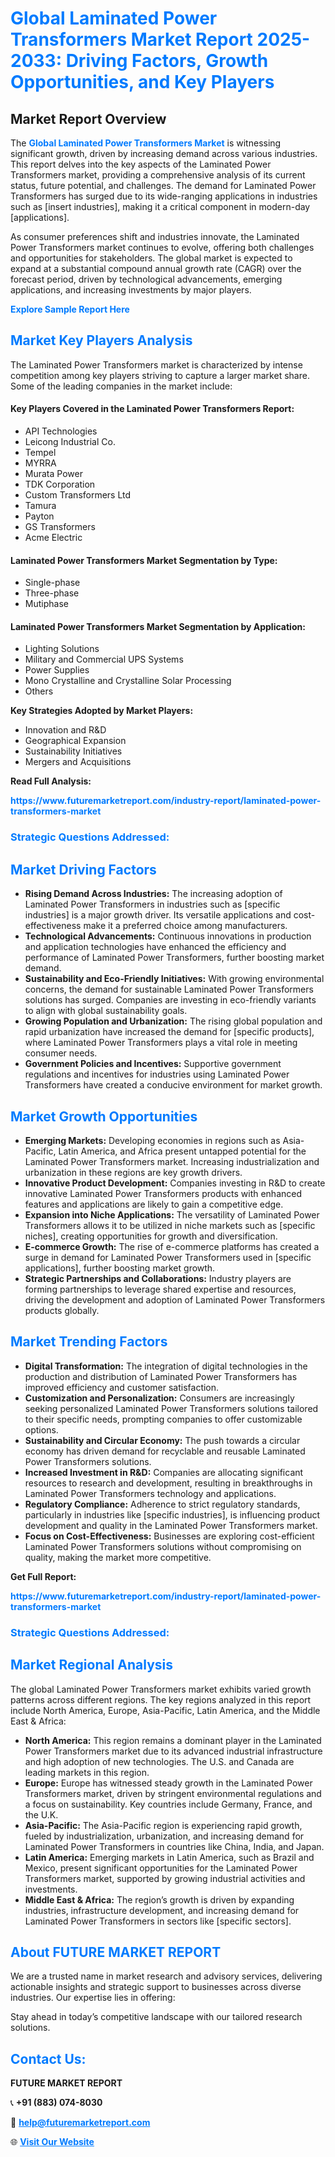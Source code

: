 <h1 style="color: #007BFF;">Global Laminated Power Transformers Market Report 2025-2033: Driving Factors, Growth Opportunities, and Key Players</h1>

<section id="overview">
<h2>Market Report Overview</h2>
<p>The <a href="https://www.futuremarketreport.com/industry-report/laminated-power-transformers-market" style="color: #007BFF; text-decoration: none;"><strong>Global Laminated Power Transformers Market</strong></a> is witnessing significant growth, driven by increasing demand across various industries. This report delves into the key aspects of the Laminated Power Transformers market, providing a comprehensive analysis of its current status, future potential, and challenges. The demand for Laminated Power Transformers has surged due to its wide-ranging applications in industries such as [insert industries], making it a critical component in modern-day [applications].</p>
<p>As consumer preferences shift and industries innovate, the Laminated Power Transformers market continues to evolve, offering both challenges and opportunities for stakeholders. The global market is expected to expand at a substantial compound annual growth rate (CAGR) over the forecast period, driven by technological advancements, emerging applications, and increasing investments by major players.</p>
</section>

<section id="overview">
<p><a href="https://www.futuremarketreport.com/request-sample/reportId=91497" style="color: #007BFF; text-decoration: none;"><strong>Explore Sample Report Here</strong></a></p>
</section>

<section id="key-players">
<h2 style="color: #007BFF;">Market Key Players Analysis</h2>
<p>The Laminated Power Transformers market is characterized by intense competition among key players striving to capture a larger market share. Some of the leading companies in the market include:</p>
<h4>Key Players Covered in the Laminated Power Transformers Report:</h4>
<ul><li>API Technologies</li><li>Leicong Industrial Co.</li><li>Tempel</li><li>MYRRA</li><li>Murata Power</li><li>TDK Corporation</li><li>Custom Transformers Ltd</li><li>Tamura</li><li>Payton</li><li>GS Transformers</li><li>Acme Electric</li></ul>
<h4>Laminated Power Transformers Market Segmentation by Type:</h4>
<ul><li>Single-phase</li><li>Three-phase</li><li>Mutiphase</li></ul>

<h4>Laminated Power Transformers Market Segmentation by Application:</h4>
<ul><li>Lighting Solutions</li><li>Military and Commercial UPS Systems</li><li>Power Supplies</li><li>Mono Crystalline and Crystalline Solar Processing</li><li>Others</li></ul>
<p><strong>Key Strategies Adopted by Market Players:</strong></p>
<ul>
<li>Innovation and R&D</li>
<li>Geographical Expansion</li>
<li>Sustainability Initiatives</li>
<li>Mergers and Acquisitions</li>
</ul>
</section>

<section>
<p><strong>Read Full Analysis: </strong></p><a href="https://www.futuremarketreport.com/industry-report/laminated-power-transformers-market" style="color: #007BFF; text-decoration: none;"><strong>https://www.futuremarketreport.com/industry-report/laminated-power-transformers-market</strong></a>
<h3 style="color: #007BFF;">Strategic Questions Addressed:</h3>
</section>

<section id="driving-factors">
<h2 style="color: #007BFF;">Market Driving Factors</h2>
<ul>
<li><strong>Rising Demand Across Industries:</strong> The increasing adoption of Laminated Power Transformers in industries such as [specific industries] is a major growth driver. Its versatile applications and cost-effectiveness make it a preferred choice among manufacturers.</li>
<li><strong>Technological Advancements:</strong> Continuous innovations in production and application technologies have enhanced the efficiency and performance of Laminated Power Transformers, further boosting market demand.</li>
<li><strong>Sustainability and Eco-Friendly Initiatives:</strong> With growing environmental concerns, the demand for sustainable Laminated Power Transformers solutions has surged. Companies are investing in eco-friendly variants to align with global sustainability goals.</li>
<li><strong>Growing Population and Urbanization:</strong> The rising global population and rapid urbanization have increased the demand for [specific products], where Laminated Power Transformers plays a vital role in meeting consumer needs.</li>
<li><strong>Government Policies and Incentives:</strong> Supportive government regulations and incentives for industries using Laminated Power Transformers have created a conducive environment for market growth.</li>
</ul>
</section>

<section id="growth-opportunities">
<h2 style="color: #007BFF;">Market Growth Opportunities</h2>
<ul>
<li><strong>Emerging Markets:</strong> Developing economies in regions such as Asia-Pacific, Latin America, and Africa present untapped potential for the Laminated Power Transformers market. Increasing industrialization and urbanization in these regions are key growth drivers.</li>
<li><strong>Innovative Product Development:</strong> Companies investing in R&D to create innovative Laminated Power Transformers products with enhanced features and applications are likely to gain a competitive edge.</li>
<li><strong>Expansion into Niche Applications:</strong> The versatility of Laminated Power Transformers allows it to be utilized in niche markets such as [specific niches], creating opportunities for growth and diversification.</li>
<li><strong>E-commerce Growth:</strong> The rise of e-commerce platforms has created a surge in demand for Laminated Power Transformers used in [specific applications], further boosting market growth.</li>
<li><strong>Strategic Partnerships and Collaborations:</strong> Industry players are forming partnerships to leverage shared expertise and resources, driving the development and adoption of Laminated Power Transformers products globally.</li>
</ul>
</section>

<section id="trending-factors">
<h2 style="color: #007BFF;">Market Trending Factors</h2>
<ul>
<li><strong>Digital Transformation:</strong> The integration of digital technologies in the production and distribution of Laminated Power Transformers has improved efficiency and customer satisfaction.</li>
<li><strong>Customization and Personalization:</strong> Consumers are increasingly seeking personalized Laminated Power Transformers solutions tailored to their specific needs, prompting companies to offer customizable options.</li>
<li><strong>Sustainability and Circular Economy:</strong> The push towards a circular economy has driven demand for recyclable and reusable Laminated Power Transformers solutions.</li>
<li><strong>Increased Investment in R&D:</strong> Companies are allocating significant resources to research and development, resulting in breakthroughs in Laminated Power Transformers technology and applications.</li>
<li><strong>Regulatory Compliance:</strong> Adherence to strict regulatory standards, particularly in industries like [specific industries], is influencing product development and quality in the Laminated Power Transformers market.</li>
<li><strong>Focus on Cost-Effectiveness:</strong> Businesses are exploring cost-efficient Laminated Power Transformers solutions without compromising on quality, making the market more competitive.</li>
</ul>
</section>

<section>
<p><strong>Get Full Report: </strong></p><a href="https://www.futuremarketreport.com/industry-report/laminated-power-transformers-market" style="color: #007BFF; text-decoration: none;"><strong>https://www.futuremarketreport.com/industry-report/laminated-power-transformers-market</strong></a>
<h3 style="color: #007BFF;">Strategic Questions Addressed:</h3>
</section>


<section id="regional-analysis">
<h2 style="color: #007BFF;">Market Regional Analysis</h2>
<p>The global Laminated Power Transformers market exhibits varied growth patterns across different regions. The key regions analyzed in this report include North America, Europe, Asia-Pacific, Latin America, and the Middle East & Africa:</p>
<ul>
<li><strong>North America:</strong> This region remains a dominant player in the Laminated Power Transformers market due to its advanced industrial infrastructure and high adoption of new technologies. The U.S. and Canada are leading markets in this region.</li>
<li><strong>Europe:</strong> Europe has witnessed steady growth in the Laminated Power Transformers market, driven by stringent environmental regulations and a focus on sustainability. Key countries include Germany, France, and the U.K.</li>
<li><strong>Asia-Pacific:</strong> The Asia-Pacific region is experiencing rapid growth, fueled by industrialization, urbanization, and increasing demand for Laminated Power Transformers in countries like China, India, and Japan.</li>
<li><strong>Latin America:</strong> Emerging markets in Latin America, such as Brazil and Mexico, present significant opportunities for the Laminated Power Transformers market, supported by growing industrial activities and investments.</li>
<li><strong>Middle East & Africa:</strong> The region’s growth is driven by expanding industries, infrastructure development, and increasing demand for Laminated Power Transformers in sectors like [specific sectors].</li>
</ul>
</section>

<footer>
<h2 style="color: #007BFF;">About FUTURE MARKET REPORT</h2>
<p>We are a trusted name in market research and advisory services, delivering actionable insights and strategic support to businesses across diverse industries. Our expertise lies in offering:</p>

<p>Stay ahead in today’s competitive landscape with our tailored research solutions.</p>

<h2 style="color: #007BFF;">Contact Us:</h2>
<p><strong>FUTURE MARKET REPORT</strong></p>
<p>📞 <strong>+91 (883) 074-8030</strong></p>
<p>📧 <strong><a href="mailto:help@futuremarketreport.com" style="color: #007BFF;">help@futuremarketreport.com</a></strong></p>
<p>🌐 <strong><a href="https://www.futuremarketreport.com/" style="color: #007BFF;">Visit Our Website</a></strong></p>
</footer>